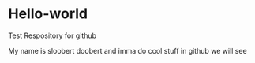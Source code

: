 # Hello-world
Test Respository for github

My name is sloobert doobert and imma do cool stuff in github
we will see
